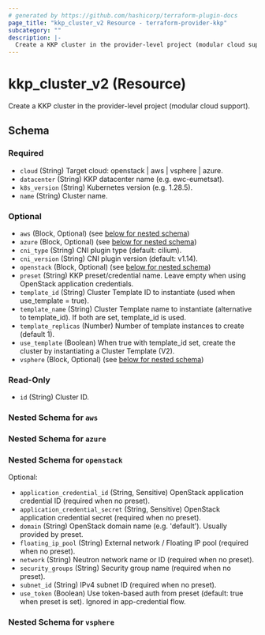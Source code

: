 ```yaml
---
# generated by https://github.com/hashicorp/terraform-plugin-docs
page_title: "kkp_cluster_v2 Resource - terraform-provider-kkp"
subcategory: ""
description: |-
  Create a KKP cluster in the provider-level project (modular cloud support).
---
```


# kkp_cluster_v2 (Resource)

Create a KKP cluster in the provider-level project (modular cloud support).



<!-- schema generated by tfplugindocs -->
## Schema

### Required

- `cloud` (String) Target cloud: openstack | aws | vsphere | azure.
- `datacenter` (String) KKP datacenter name (e.g. ewc-eumetsat).
- `k8s_version` (String) Kubernetes version (e.g. 1.28.5).
- `name` (String) Cluster name.

### Optional

- `aws` (Block, Optional) (see [below for nested schema](#nestedblock--aws))
- `azure` (Block, Optional) (see [below for nested schema](#nestedblock--azure))
- `cni_type` (String) CNI plugin type (default: cilium).
- `cni_version` (String) CNI plugin version (default: v1.14).
- `openstack` (Block, Optional) (see [below for nested schema](#nestedblock--openstack))
- `preset` (String) KKP preset/credential name. Leave empty when using OpenStack application credentials.
- `template_id` (String) Cluster Template ID to instantiate (used when use_template = true).
- `template_name` (String) Cluster Template name to instantiate (alternative to template_id). If both are set, template_id is used.
- `template_replicas` (Number) Number of template instances to create (default 1).
- `use_template` (Boolean) When true with template_id set, create the cluster by instantiating a Cluster Template (V2).
- `vsphere` (Block, Optional) (see [below for nested schema](#nestedblock--vsphere))

### Read-Only

- `id` (String) Cluster ID.

<a id="nestedblock--aws"></a>
### Nested Schema for `aws`


<a id="nestedblock--azure"></a>
### Nested Schema for `azure`


<a id="nestedblock--openstack"></a>
### Nested Schema for `openstack`

Optional:

- `application_credential_id` (String, Sensitive) OpenStack application credential ID (required when no preset).
- `application_credential_secret` (String, Sensitive) OpenStack application credential secret (required when no preset).
- `domain` (String) OpenStack domain name (e.g. 'default'). Usually provided by preset.
- `floating_ip_pool` (String) External network / Floating IP pool (required when no preset).
- `network` (String) Neutron network name or ID (required when no preset).
- `security_groups` (String) Security group name (required when no preset).
- `subnet_id` (String) IPv4 subnet ID (required when no preset).
- `use_token` (Boolean) Use token-based auth from preset (default: true when preset is set). Ignored in app-credential flow.


<a id="nestedblock--vsphere"></a>
### Nested Schema for `vsphere`
